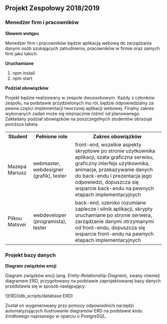 ## Projekt Zespołowy 2018/2019
### Menedżer firm i pracowników

**Słowem wstępu**

Menedżer firm i pracowników będzie aplikacją webową do zarządzania danymi osób
szukających zatrudnienia, pracowników w firmie oraz samych firm jako takich.

**Uruchamiane**

1. npm install
2. npm start

**Podział obowiązków**

Projekt będzie realizowany w zespole dwuosobowym. Każdy z członków zespołu,
na podstawie przydzielonych mu ról, będzie odpowiedzialny za pewne części
implementacji tworzonej aplikacji webowej. Finalny zakres wykonanych zadań
może się nieznacznie różnić od planowanego. Zakładany podział obowiązków na
poszczególnych studentów obrazuje poniższa tabela.

<table>
  <tr>
    <th>Student</th>
    <th>Pełnione role</th>
    <th>Zakres obowiązków</th>
  </tr>
  <tr>
    <td>Mazepa Mariusz</td>
    <td>webmaster, webdesigner (grafik), tester</td>
    <td>
      front-end, wszelkie aspekty skryptowe po stronie użytkownika aplikacji,
      szata graficzna serwisu, graficzny interfejs użytkownika, animacje,
      przekazywanie danych do back-endu i prezentacja jego odpowiedzi,
      dopuszcza się wsparcie back-endu na pewnych etapach implementacyjnych
  </td>
  </tr>
  <tr>
    <td>Pilkou Matsvei</td>
    <td>webdeveloper (programista), tester</td>
    <td>
      back-end, szeroko rozumiane zaplecze i silnik aplikacji, skrypty
      uruchamiane po stronie serwera, zarządzanie danymi otrzymanymi od
      front-endu, dopuszcza się wsparcie front-endu na pewnych etapach
      implementacyjnych
    </td>
  </tr>
</table>

### Projekt bazy danych

**Diagram związków encji**

Diagram związków encji (ang. _Entity-Relationship Diagram_), zwany również
diagramem ERD, przygotowany na podstawie zaprojektowanej bazy danych
przedstawia się w sposób następujący:

![ERD](db_scripts/database ERD)

Został on wygenerowany przy pomocy odpowiednich narzędzi automatyzujących
ilustrowanie diagramów ERD na podstawie kodu źródłowego napisanego
w oparciu o PostgreSQL.

